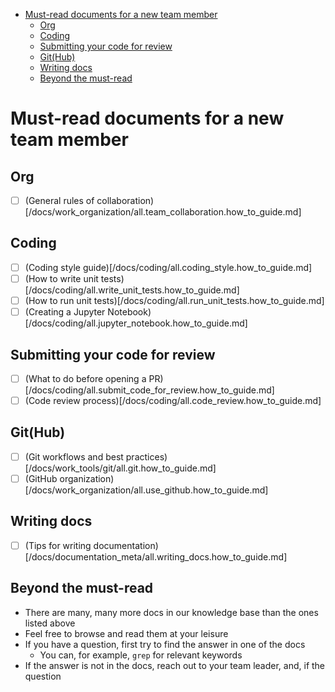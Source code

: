 <!-- toc -->

- [Must-read documents for a new team member](#must-read-documents-for-a-new-team-member)
  * [Org](#org)
  * [Coding](#coding)
  * [Submitting your code for review](#submitting-your-code-for-review)
  * [Git(Hub)](#github)
  * [Writing docs](#writing-docs)
  * [Beyond the must-read](#beyond-the-must-read)

<!-- tocstop -->

# Must-read documents for a new team member

## Org

- [ ] (General rules of
      collaboration)[/docs/work_organization/all.team_collaboration.how_to_guide.md]

## Coding

- [ ] (Coding style guide)[/docs/coding/all.coding_style.how_to_guide.md]
- [ ] (How to write unit
      tests)[/docs/coding/all.write_unit_tests.how_to_guide.md]
- [ ] (How to run unit tests)[/docs/coding/all.run_unit_tests.how_to_guide.md]
- [ ] (Creating a Jupyter
      Notebook)[/docs/coding/all.jupyter_notebook.how_to_guide.md]

## Submitting your code for review

- [ ] (What to do before opening a
      PR)[/docs/coding/all.submit_code_for_review.how_to_guide.md]
- [ ] (Code review process)[/docs/coding/all.code_review.how_to_guide.md]

## Git(Hub)

- [ ] (Git workflows and best
      practices)[/docs/work_tools/git/all.git.how_to_guide.md]
- [ ] (GitHub
      organization)[/docs/work_organization/all.use_github.how_to_guide.md]

## Writing docs

- [ ] (Tips for writing
      documentation)[/docs/documentation_meta/all.writing_docs.how_to_guide.md]

## Beyond the must-read

- There are many, many more docs in our knowledge base than the ones listed
  above
- Feel free to browse and read them at your leisure
- If you have a question, first try to find the answer in one of the docs
  - You can, for example, `grep` for relevant keywords
- If the answer is not in the docs, reach out to your team leader, and, if the
  question
